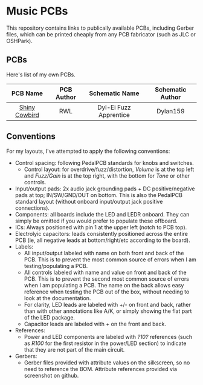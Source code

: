 # Music PCBs

This repository contains links to publically available PCBs, including Gerber files, which can be printed cheaply from any PCB fabricator (such as JLC or OSHPark).

## PCBs

Here's list of my own PCBs.

|            PCB Name             | PCB Author |     Schematic Name     | Schematic Author |
| :-----------------------------: | :--------: | :--------------------: | :--------------: |
| [Shiny Cowbird](/ShinyCowbird/) |    RWL     | Dyl-Ei Fuzz Apprentice |     Dylan159     |

## Conventions

For my layouts, I've attempted to apply the following conventions:

* Control spacing: following PedalPCB standards for knobs and switches.
  * Control layout: for overdrive/fuzz/distortion, *Volume* is at the top left and *Fuzz/Gain* is at the top right, with the bottom for *Tone* or other controls.
* Input/output pads: 2x audio jack grounding pads + DC positive/negative pads at top; IN/SW/GND/OUT on bottom. This is also the PedalPCB standard layout (without onboard input/output jack positive connections).
* Components: all boards include the LED and LEDR onboard. They can simply be omitted if you would prefer to populate these offboard.
* ICs: Always positioned with pin 1 at the upper left (notch to PCB top).
* Electrolyic capacitors: leads consistently positioned across the entire PCB (ie, all negative leads at bottom/right/etc according to the board).
* Labels:
  * All input/output labeled with name on both front and back of the PCB. This is to prevent the most common source of errors when I am testing/populating a PCB.
  * All controls labeled with name and value on front and back of the PCB. This is to prevent the second most common source of errors when I am populating a PCB. The name on the back allows easy reference when testing the PCB out of the box, without needing to look at the documentation.
  * For clarity, LED leads are labeled with +/- on front and back, rather than with other annotations like A/K, or simply showing the flat part of the LED package.
  * Capacitor leads are labeled with + on the front and back.
* References:
  * Power and LED components are labeled with *?10?* references (such as *R100* for the first resistor in the power/LED section) to indicate that they are not part of the main circuit.
* Gerbers:
  * Gerber files provided with attribute values on the silkscreen, so no need to reference the BOM. Attribute references provided via screenshot on github.